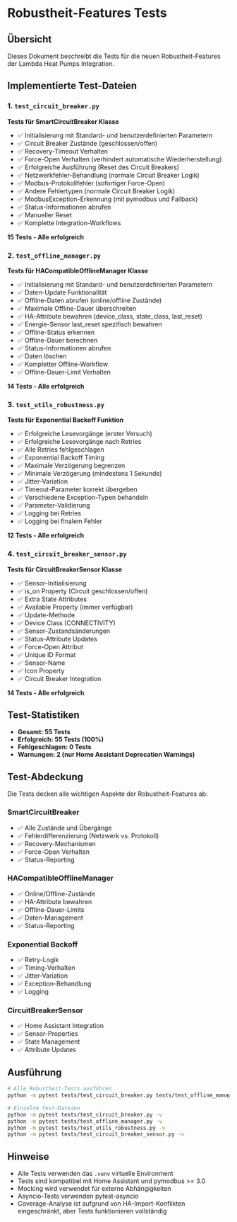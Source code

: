 # Robustheit-Features Tests

## Übersicht

Dieses Dokument beschreibt die Tests für die neuen Robustheit-Features der Lambda Heat Pumps Integration.

## Implementierte Test-Dateien

### 1. `test_circuit_breaker.py`
**Tests für SmartCircuitBreaker Klasse**
- ✅ Initialisierung mit Standard- und benutzerdefinierten Parametern
- ✅ Circuit Breaker Zustände (geschlossen/offen)
- ✅ Recovery-Timeout Verhalten
- ✅ Force-Open Verhalten (verhindert automatische Wiederherstellung)
- ✅ Erfolgreiche Ausführung (Reset des Circuit Breakers)
- ✅ Netzwerkfehler-Behandlung (normale Circuit Breaker Logik)
- ✅ Modbus-Protokollfehler (sofortiger Force-Open)
- ✅ Andere Fehlertypen (normale Circuit Breaker Logik)
- ✅ ModbusException-Erkennung (mit pymodbus und Fallback)
- ✅ Status-Informationen abrufen
- ✅ Manueller Reset
- ✅ Komplette Integration-Workflows

**15 Tests - Alle erfolgreich**

### 2. `test_offline_manager.py`
**Tests für HACompatibleOfflineManager Klasse**
- ✅ Initialisierung mit Standard- und benutzerdefinierten Parametern
- ✅ Daten-Update Funktionalität
- ✅ Offline-Daten abrufen (online/offline Zustände)
- ✅ Maximale Offline-Dauer überschreiten
- ✅ HA-Attribute bewahren (device_class, state_class, last_reset)
- ✅ Energie-Sensor last_reset spezifisch bewahren
- ✅ Offline-Status erkennen
- ✅ Offline-Dauer berechnen
- ✅ Status-Informationen abrufen
- ✅ Daten löschen
- ✅ Kompletter Offline-Workflow
- ✅ Offline-Dauer-Limit Verhalten

**14 Tests - Alle erfolgreich**

### 3. `test_utils_robustness.py`
**Tests für Exponential Backoff Funktion**
- ✅ Erfolgreiche Lesevorgänge (erster Versuch)
- ✅ Erfolgreiche Lesevorgänge nach Retries
- ✅ Alle Retries fehlgeschlagen
- ✅ Exponential Backoff Timing
- ✅ Maximale Verzögerung begrenzen
- ✅ Minimale Verzögerung (mindestens 1 Sekunde)
- ✅ Jitter-Variation
- ✅ Timeout-Parameter korrekt übergeben
- ✅ Verschiedene Exception-Typen behandeln
- ✅ Parameter-Validierung
- ✅ Logging bei Retries
- ✅ Logging bei finalem Fehler

**12 Tests - Alle erfolgreich**

### 4. `test_circuit_breaker_sensor.py`
**Tests für CircuitBreakerSensor Klasse**
- ✅ Sensor-Initialisierung
- ✅ is_on Property (Circuit geschlossen/offen)
- ✅ Extra State Attributes
- ✅ Available Property (immer verfügbar)
- ✅ Update-Methode
- ✅ Device Class (CONNECTIVITY)
- ✅ Sensor-Zustandsänderungen
- ✅ Status-Attribute Updates
- ✅ Force-Open Attribut
- ✅ Unique ID Format
- ✅ Sensor-Name
- ✅ Icon Property
- ✅ Circuit Breaker Integration

**14 Tests - Alle erfolgreich**

## Test-Statistiken

- **Gesamt: 55 Tests**
- **Erfolgreich: 55 Tests (100%)**
- **Fehlgeschlagen: 0 Tests**
- **Warnungen: 2 (nur Home Assistant Deprecation Warnings)**

## Test-Abdeckung

Die Tests decken alle wichtigen Aspekte der Robustheit-Features ab:

### SmartCircuitBreaker
- ✅ Alle Zustände und Übergänge
- ✅ Fehlerdifferenzierung (Netzwerk vs. Protokoll)
- ✅ Recovery-Mechanismen
- ✅ Force-Open Verhalten
- ✅ Status-Reporting

### HACompatibleOfflineManager
- ✅ Online/Offline-Zustände
- ✅ HA-Attribute bewahren
- ✅ Offline-Dauer-Limits
- ✅ Daten-Management
- ✅ Status-Reporting

### Exponential Backoff
- ✅ Retry-Logik
- ✅ Timing-Verhalten
- ✅ Jitter-Variation
- ✅ Exception-Behandlung
- ✅ Logging

### CircuitBreakerSensor
- ✅ Home Assistant Integration
- ✅ Sensor-Properties
- ✅ State Management
- ✅ Attribute Updates

## Ausführung

```bash
# Alle Robustheit-Tests ausführen
python -m pytest tests/test_circuit_breaker.py tests/test_offline_manager.py tests/test_utils_robustness.py tests/test_circuit_breaker_sensor.py -v

# Einzelne Test-Dateien
python -m pytest tests/test_circuit_breaker.py -v
python -m pytest tests/test_offline_manager.py -v
python -m pytest tests/test_utils_robustness.py -v
python -m pytest tests/test_circuit_breaker_sensor.py -v
```

## Hinweise

- Alle Tests verwenden das `.venv` virtuelle Environment
- Tests sind kompatibel mit Home Assistant und pymodbus >= 3.0
- Mocking wird verwendet für externe Abhängigkeiten
- Asyncio-Tests verwenden pytest-asyncio
- Coverage-Analyse ist aufgrund von HA-Import-Konflikten eingeschränkt, aber Tests funktionieren vollständig

